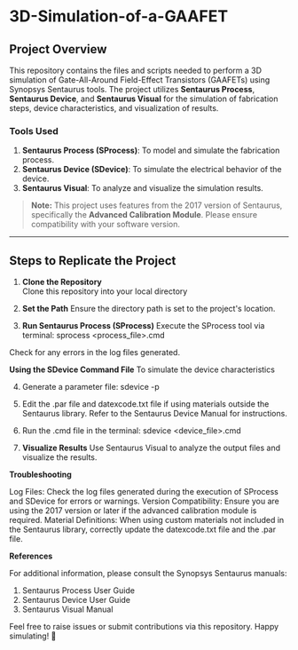 # 3D-Simulation-of-a-GAAFET

## Project Overview

This repository contains the files and scripts needed to perform a 3D simulation of Gate-All-Around Field-Effect Transistors (GAAFETs) using Synopsys Sentaurus tools. The project utilizes **Sentaurus Process**, **Sentaurus Device**, and **Sentaurus Visual** for the simulation of fabrication steps, device characteristics, and visualization of results.

### Tools Used
1. **Sentaurus Process (SProcess)**: To model and simulate the fabrication process.  
2. **Sentaurus Device (SDevice)**: To simulate the electrical behavior of the device.  
3. **Sentaurus Visual**: To analyze and visualize the simulation results.  

> **Note:** This project uses features from the 2017 version of Sentaurus, specifically the **Advanced Calibration Module**. Please ensure compatibility with your software version.

---

## Steps to Replicate the Project

1. **Clone the Repository**  
   Clone this repository into your local directory

2. **Set the Path**
Ensure the directory path is set to the project's location.

3. **Run Sentaurus Process (SProcess)**
Execute the SProcess tool via terminal:
sprocess <process_file>.cmd

Check for any errors in the log files generated.

**Using the SDevice Command File**
To simulate the device characteristics

4. Generate a parameter file:
   sdevice -p

5. Edit the .par file and datexcode.txt file if using materials outside the Sentaurus library. Refer to the Sentaurus Device Manual for instructions.

6. Run the .cmd file in the terminal:
   sdevice <device_file>.cmd

7. **Visualize Results**
   Use Sentaurus Visual to analyze the output files and visualize the results.

**Troubleshooting**

Log Files: Check the log files generated during the execution of SProcess and SDevice for errors or warnings.
Version Compatibility: Ensure you are using the 2017 version or later if the advanced calibration module is required.
Material Definitions: When using custom materials not included in the Sentaurus library, correctly update the datexcode.txt file and the .par file.

**References**

For additional information, please consult the Synopsys Sentaurus manuals:

1) Sentaurus Process User Guide
2) Sentaurus Device User Guide
3) Sentaurus Visual Manual

Feel free to raise issues or submit contributions via this repository. Happy simulating! 🚀
